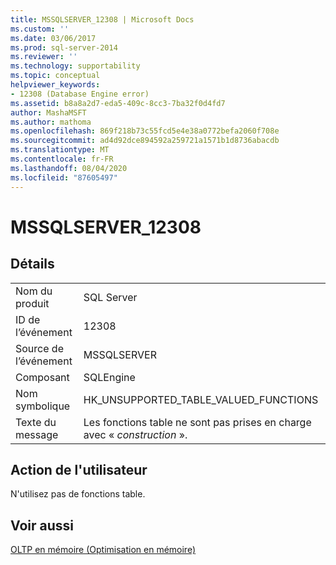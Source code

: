 ```yaml
---
title: MSSQLSERVER_12308 | Microsoft Docs
ms.custom: ''
ms.date: 03/06/2017
ms.prod: sql-server-2014
ms.reviewer: ''
ms.technology: supportability
ms.topic: conceptual
helpviewer_keywords:
- 12308 (Database Engine error)
ms.assetid: b8a8a2d7-eda5-409c-8cc3-7ba32f0d4fd7
author: MashaMSFT
ms.author: mathoma
ms.openlocfilehash: 869f218b73c55fcd5e4e38a0772befa2060f708e
ms.sourcegitcommit: ad4d92dce894592a259721a1571b1d8736abacdb
ms.translationtype: MT
ms.contentlocale: fr-FR
ms.lasthandoff: 08/04/2020
ms.locfileid: "87605497"
---
```

# <a name="mssqlserver_12308"></a>MSSQLSERVER_12308
    
## <a name="details"></a>Détails  
  
|||  
|-|-|  
|Nom du produit|SQL Server|  
|ID de l’événement|12308|  
|Source de l’événement|MSSQLSERVER|  
|Composant|SQLEngine|  
|Nom symbolique|HK_UNSUPPORTED_TABLE_VALUED_FUNCTIONS|  
|Texte du message|Les fonctions table ne sont pas prises en charge avec « *construction* ».|  
  
## <a name="user-action"></a>Action de l'utilisateur  
 N'utilisez pas de fonctions table.  
  
## <a name="see-also"></a>Voir aussi  
 [OLTP en mémoire &#40;Optimisation en mémoire&#41;](../in-memory-oltp/in-memory-oltp-in-memory-optimization.md)  
  
  
